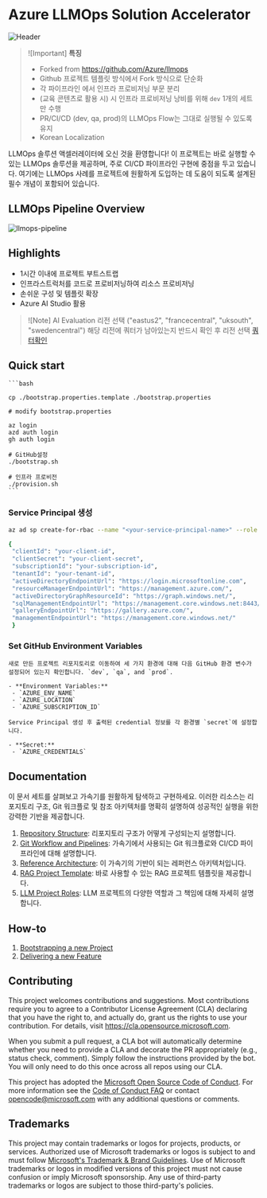 # Azure LLMOps Solution Accelerator

![Header](media/llmopsheader.png)

> ![Important]
> **특징**
> * Forked from https://github.com/Azure/llmops
> * Github 프로젝트 템플릿 방식에서 Fork 방식으로 단순화
> * 각 파이프라인 에서 인프라 프로비저닝 부문 분리
> * (교육 콘텐츠로 활용 시) 시 인프라 프로비저닝 낭비를 위해 `dev` 1개의 세트만 수행
> * PR/CI/CD (dev, qa, prod)의 LLMOps Flow는 그대로 실행될 수 있도록 유지
> * Korean Localization

LLMOps 솔루션 액셀러레이터에 오신 것을 환영합니다! 이 프로젝트는 바로 실행할 수 있는 LLMOps 솔루션을 제공하며, 주로 CI/CD 파이프라인 구현에 중점을 두고 있습니다. 여기에는 LLMOps 사례를 프로젝트에 원활하게 도입하는 데 도움이 되도록 설계된 필수 개념이 포함되어 있습니다.
 
## LLMOps Pipeline Overview

![llmops-pipeline](./media/git_workflow_pipelines.png)

## Highlights

- 1시간 이내에 프로젝트 부트스트랩
- 인프라스트럭처를 코드로 프로비저닝하여 리소스 프로비저닝
- 손쉬운 구성 및 템플릿 확장
- Azure AI Studio 활용

> ![Note]
> AI Evaluation 리전 선택 ("eastus2", "francecentral", "uksouth", "swedencentral")
> 해당 리전에 쿼터가 남아있는지 반드시 확인 후 리전 선택 [쿼터확인](documentation/check_your_quota.md)

## Quick start

    ```bash

    cp ./bootstrap.properties.template ./bootstrap.properties

    # modify bootstrap.properties

    az login
    azd auth login
    gh auth login

    # GitHub설정
    ./bootstrap.sh 

    # 인프라 프로비전
    ./provision.sh
    ```

### Service Principal 생성


   ```sh
   az ad sp create-for-rbac --name "<your-service-principal-name>" --role Owner --scopes /subscriptions/<your-subscription-id>

   {
    "clientId": "your-client-id",
    "clientSecret": "your-client-secret",
    "subscriptionId": "your-subscription-id",
    "tenantId": "your-tenant-id",
    "activeDirectoryEndpointUrl": "https://login.microsoftonline.com",
    "resourceManagerEndpointUrl": "https://management.azure.com/",
    "activeDirectoryGraphResourceId": "https://graph.windows.net/",
    "sqlManagementEndpointUrl": "https://management.core.windows.net:8443/",
    "galleryEndpointUrl": "https://gallery.azure.com/",
    "managementEndpointUrl": "https://management.core.windows.net/"
    }
   
   ```

### Set GitHub Environment Variables

    새로 만든 프로젝트 리포지토리로 이동하여 세 가지 환경에 대해 다음 GitHub 환경 변수가 설정되어 있는지 확인합니다. `dev`, `qa`, and `prod`.
    
    - **Environment Variables:**
     - `AZURE_ENV_NAME`
     - `AZURE_LOCATION`
     - `AZURE_SUBSCRIPTION_ID`
   
    Service Principal 생성 후 출력된 credential 정보를 각 환경별 `secret`에 설정합니다.

    - **Secret:**
     - `AZURE_CREDENTIALS`


## Documentation

이 문서 세트를 살펴보고 가속기를 원활하게 탐색하고 구현하세요. 이러한 리소스는 리포지토리 구조, Git 워크플로 및 참조 아키텍처를 명확히 설명하여 성공적인 실행을 위한 강력한 기반을 제공합니다.

1. [Repository Structure](documentation/repository_structure.md): 리포지토리 구조가 어떻게 구성되는지 설명합니다.
2. [Git Workflow and Pipelines](documentation/git_workflow.md): 가속기에서 사용되는 Git 워크플로와 CI/CD 파이프라인에 대해 설명합니다.
3. [Reference Architecture](documentation/reference_architecture.md): 이 가속기의 기반이 되는 레퍼런스 아키텍처입니다.
1. [RAG Project Template](https://github.com/azure/llmops-project-template): 바로 사용할 수 있는 RAG 프로젝트 템플릿을 제공합니다.
1. [LLM Project Roles](documentation/project_roles.md): LLM 프로젝트의 다양한 역할과 그 책임에 대해 자세히 설명합니다.

## How-to

1. [Bootstrapping a new Project](documentation/bootstrapping.md)
2. [Delivering a new Feature](documentation/delivering_new_feature.md)

## Contributing

This project welcomes contributions and suggestions.  Most contributions require you to agree to a
Contributor License Agreement (CLA) declaring that you have the right to, and actually do, grant us
the rights to use your contribution. For details, visit https://cla.opensource.microsoft.com.

When you submit a pull request, a CLA bot will automatically determine whether you need to provide
a CLA and decorate the PR appropriately (e.g., status check, comment). Simply follow the instructions
provided by the bot. You will only need to do this once across all repos using our CLA.

This project has adopted the [Microsoft Open Source Code of Conduct](https://opensource.microsoft.com/codeofconduct/).
For more information see the [Code of Conduct FAQ](https://opensource.microsoft.com/codeofconduct/faq/) or
contact [opencode@microsoft.com](mailto:opencode@microsoft.com) with any additional questions or comments.

## Trademarks

This project may contain trademarks or logos for projects, products, or services. Authorized use of Microsoft 
trademarks or logos is subject to and must follow 
[Microsoft's Trademark & Brand Guidelines](https://www.microsoft.com/en-us/legal/intellectualproperty/trademarks/usage/general).
Use of Microsoft trademarks or logos in modified versions of this project must not cause confusion or imply Microsoft sponsorship.
Any use of third-party trademarks or logos are subject to those third-party's policies.
